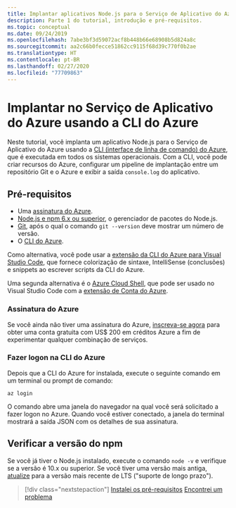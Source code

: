 ```yaml
---
title: Implantar aplicativos Node.js para o Serviço de Aplicativo do Azure usando a CLI do Azure
description: Parte 1 do tutorial, introdução e pré-requisitos.
ms.topic: conceptual
ms.date: 09/24/2019
ms.openlocfilehash: 7abe3bf3d59072acf8b448b66e68908b5d824a8c
ms.sourcegitcommit: aa2c66b0fecce51862cc9115f68d39c770f0b2ae
ms.translationtype: HT
ms.contentlocale: pt-BR
ms.lasthandoff: 02/27/2020
ms.locfileid: "77709863"
---
```

# <a name="deploy-to-azure-app-service-using-the-azure-cli"></a>Implantar no Serviço de Aplicativo do Azure usando a CLI do Azure

Neste tutorial, você implanta um aplicativo Node.js para o Serviço de Aplicativo do Azure usando a [CLI (interface de linha de comando) do Azure](https://docs.microsoft.com/cli/azure/overview?view=azure-cli-latest), que é executada em todos os sistemas operacionais. Com a CLI, você pode criar recursos do Azure, configurar um pipeline de implantação entre um repositório Git e o Azure e exibir a saída `console.log` do aplicativo.

## <a name="prerequisites"></a>Pré-requisitos

- Uma [assinatura do Azure](#azure-subscription).
- [Node.js e npm 6.x ou superior](https://nodejs.org/en/download), o gerenciador de pacotes do Node.js.
- [Git](https://git-scm.com/downloads), após o qual o comando `git --version` deve mostrar um número de versão.
- O [CLI do Azure](https://docs.microsoft.com/cli/azure/install-azure-cli).

Como alternativa, você pode usar a [extensão da CLI do Azure para Visual Studio Code](https://marketplace.visualstudio.com/items?itemName=ms-vscode.azurecli), que fornece colorização de sintaxe, IntelliSense (conclusões) e snippets ao escrever scripts da CLI do Azure.

Uma segunda alternativa é o [Azure Cloud Shell](https://docs.microsoft.com/azure/cloud-shell/overview), que pode ser usado no Visual Studio Code com a [extensão de Conta do Azure](https://marketplace.visualstudio.com/items?itemName=ms-vscode.azure-account).

### <a name="azure-subscription"></a>Assinatura do Azure

Se você ainda não tiver uma assinatura do Azure, [inscreva-se agora](https://azure.microsoft.com/free/?utm_source=campaign&utm_campaign=vscode-tutorial-node-git&mktingSource=vscode-tutorial-node-git) para obter uma conta gratuita com US$ 200 em créditos Azure a fim de experimentar qualquer combinação de serviços.

### <a name="sign-in-to-the-azure-cli"></a>Fazer logon na CLI do Azure

Depois que a CLI do Azure for instalada, execute o seguinte comando em um terminal ou prompt de comando:

```azurecli
az login
```

O comando abre uma janela do navegador na qual você será solicitado a fazer logon no Azure. Quando você estiver conectado, a janela do terminal mostrará a saída JSON com os detalhes de sua assinatura.

## <a name="check-npm-version"></a>Verificar a versão do npm

Se você já tiver o Node.js instalado, execute o comando `node -v` e verifique se a versão é 10.x ou superior. Se você tiver uma versão mais antiga, [atualize](https://nodejs.org/en/download/) para a versão mais recente de LTS ("suporte de longo prazo").

> [!div class="nextstepaction"]
> [Instalei os pré-requisitos](tutorial-vscode-azure-cli-node-02.md) [Encontrei um problema](https://www.research.net/r/PWZWZ52?tutorial=node-deployment&step=getting-started)
